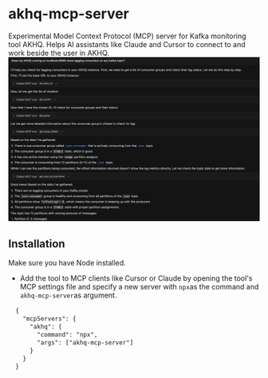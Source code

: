 # akhq-mcp-server
Experimental Model Context Protocol (MCP) server for Kafka monitoring tool AKHQ. Helps AI assistants like Claude and Cursor to connect to and work beside the user in AKHQ.
<img src="screenshot.png" alt="Screenshot of MCP server in use in Cursor" width="800"/>
## Installation
Make sure you have Node installed.
- Add the tool to MCP clients like Cursor or Claude by opening the tool's MCP settings file and specify a new server with ```npx```as the command and ```akhq-mcp-server```as argument.
```
  {
    "mcpServers": {
      "akhq": {
        "command": "npx",
        "args": ["akhq-mcp-server"]
      }
    }
  }
```
